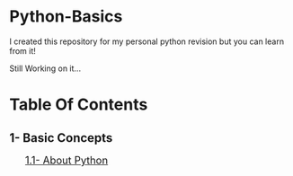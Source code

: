 # Python-Basics
I created this repository for my personal python revision but you can learn from it!

Still Working on it...

# Table Of Contents
## 1- Basic Concepts

&emsp;&emsp;<font size = "4">[1.1- About Python](https://github.com/Asas-Ahmed/Python-Basics/blob/main/1-%20Basic%20Concepts/1.1-%20About%20Python.md)</font>
